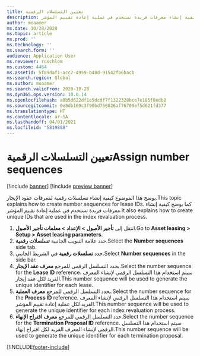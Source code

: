 ```yaml
---
title: تعيين التسلسلات الرقمية
description: يوضح هذا الموضوع كيفية إنشاء تسلسلات رقمية لمعرفات عقود الإيجار. كما يوضح كيفية إنشاء معرفات فريدة تستخدم في عملية إعادة تقييم المؤشر.
author: moaamer
ms.date: 10/28/2020
ms.topic: article
ms.prod: ''
ms.technology: ''
ms.search.form: ''
audience: Application User
ms.reviewer: roschlom
ms.custom: 4464
ms.assetid: 5f89daf1-acc2-4959-b48d-91542fb6bacb
ms.search.region: Global
ms.author: moaamer
ms.search.validFrom: 2020-10-28
ms.dyn365.ops.version: 10.0.14
ms.openlocfilehash: a0b5d622df1e5dcdf7f1322328bce7e185f8edb8
ms.sourcegitcommit: 0e8db169c3f90bd750826af76709ef5d621fd377
ms.translationtype: HT
ms.contentlocale: ar-SA
ms.lasthandoff: 04/01/2021
ms.locfileid: "5819808"
---
```

# <a name="assign-number-sequences"></a><span data-ttu-id="7bcad-104">تعيين التسلسلات الرقمية</span><span class="sxs-lookup"><span data-stu-id="7bcad-104">Assign number sequences</span></span>

[!include [banner](../includes/banner.md)]
[!include [preview banner](../includes/preview-banner.md)]

<span data-ttu-id="7bcad-105">يوضح هذا الموضوع كيفية إنشاء تسلسلات رقمية لمعرفات عقود الإيجار.</span><span class="sxs-lookup"><span data-stu-id="7bcad-105">This topic explains how to create number sequences for lease IDs.</span></span> <span data-ttu-id="7bcad-106">كما يوضح كيفية إنشاء معرفات فريدة تستخدم في عملية إعادة تقييم المؤشر.</span><span class="sxs-lookup"><span data-stu-id="7bcad-106">It also explains how to create unique IDs that are used in the index revaluation process.</span></span>

1. <span data-ttu-id="7bcad-107">انتقل إلى **تأجير الأصول‬ \> الإعداد‬ \> معلمات تأجير الأصول**.</span><span class="sxs-lookup"><span data-stu-id="7bcad-107">Go to **Asset leasing \> Setup \> Asset leasing parameters**.</span></span>
2. <span data-ttu-id="7bcad-108">حدد علامة التبويب الجانبية **تسلسلات رقمية**.</span><span class="sxs-lookup"><span data-stu-id="7bcad-108">Select the **Number sequences** side tab.</span></span>
3. <span data-ttu-id="7bcad-109">حدد **تسلسلات رقمية** في الشريط الجانبي.</span><span class="sxs-lookup"><span data-stu-id="7bcad-109">Select **Number sequences** in the side bar.</span></span>
4. <span data-ttu-id="7bcad-110">يحدد التسلسل الرقمي للمرجع **معرف عقد الإيجار**.</span><span class="sxs-lookup"><span data-stu-id="7bcad-110">Select the number sequence for the **Lease ID** reference.</span></span> <span data-ttu-id="7bcad-111">سيتم استخدام هذا التسلسل الرقمي لإنشاء المعرف الفريد لكل عقد إيجار.</span><span class="sxs-lookup"><span data-stu-id="7bcad-111">This number sequence will be used to generate the unique identifier for each lease.</span></span>
5. <span data-ttu-id="7bcad-112">يحدد التسلسل الرقمي للمرجع **معرف العملية**.</span><span class="sxs-lookup"><span data-stu-id="7bcad-112">Select the number sequence for the **Process ID** reference.</span></span> <span data-ttu-id="7bcad-113">سيتم استخدام هذا التسلسل الرقمي لإنشاء المعرف الفريد لكل عملية إعادة تقييم المؤشر.</span><span class="sxs-lookup"><span data-stu-id="7bcad-113">This number sequence will be used to generate the unique identifier for each index revaluation process.</span></span>
6. <span data-ttu-id="7bcad-114">حدد التسلسل الرقمي للمرجع **معرف اقتراح الإنهاء**.</span><span class="sxs-lookup"><span data-stu-id="7bcad-114">Select the number sequence for the **Termination Proposal ID** reference.</span></span> <span data-ttu-id="7bcad-115">سيتم استخدام هذا التسلسل الرقمي لإنشاء المعرف الفريد لكل اقتراح إنهاء.</span><span class="sxs-lookup"><span data-stu-id="7bcad-115">This number sequence will be used to generate the unique identifier for each termination proposal.</span></span>


[!INCLUDE[footer-include](../../includes/footer-banner.md)]
